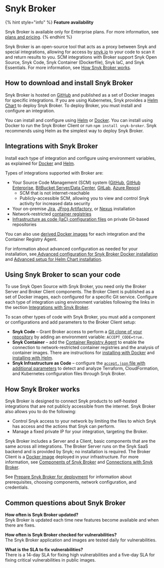 # Snyk Broker

{% hint style="info" %}
**Feature availability**

Snyk Broker is available only for Enterprise plans. For more information, see [plans and pricing](https://snyk.io/plans/).
{% endhint %}

Snyk Broker is an open-source tool that acts as a proxy between Snyk and special integrations, allowing for access by [snyk.io](http://snyk.io/) to your code to scan it and return results to you. SCM integrations with Broker support Snyk Open Source, Snyk Code, Snyk Container (Dockerfile), Snyk IaC, and Snyk Essentials. For more information, see [How Snyk Broker works](./#how-snyk-broker-works).

## How to download and install Snyk Broker

Snyk Broker is hosted on [GitHub](https://github.com/snyk/broker) and published as a set of Docker images for specific integrations. If you are using Kubernetes, Snyk provides a [Helm Chart](https://github.com/snyk/snyk-broker-helm) to deploy Snyk Broker. To deploy Broker, you must install and configure an integration.

You can install and configure using [Helm](install-and-configure-snyk-broker/install-and-configure-broker-using-helm.md) or [Docker](install-and-configure-snyk-broker/install-and-configure-broker-using-docker.md). You can install using Docker to run the Snyk Broker Client or run `npm install snyk-broker`. Snyk recommends using Helm as the simplest way to deploy Snyk Broker.&#x20;

## **Integrations with Snyk Broker**

Install each type of integration and configure using environment variables, as explained for [Docker](install-and-configure-snyk-broker/install-and-configure-broker-using-docker.md) and [Helm](install-and-configure-snyk-broker/install-and-configure-broker-using-helm.md).

Types of integrations supported with Broker are:

* Your Source Code Management (SCM) system ([GitHub](install-and-configure-snyk-broker/github-prerequisites-and-steps-to-install-and-configure-broker/), [GitHub Enterprise](install-and-configure-snyk-broker/github-enterprise-prerequisites-and-steps-to-install-and-configure-broker/), [BitBucket Server/Data Center](install-and-configure-snyk-broker/bitbucket-server-data-center-prerequisites-and-steps-to-install-and-configure-broker/), [GitLab](install-and-configure-snyk-broker/gitlab-prerequisites-and-steps-to-install-and-configure-broker/), [Azure Repos](install-and-configure-snyk-broker/azure-repos-prerequisites-and-steps-to-install-and-configure-broker/))
  * SCM that is not internet-reachable
  * Publicly-accessible SCM, allowing you to view and control Snyk activity for increased data security
* Your on-premise [Jira](install-and-configure-snyk-broker/jira-prerequisites-and-steps-to-install-and-configure-broker/), [JFrog Artifactory](install-and-configure-snyk-broker/artifactory-repository-install-and-configure-broker/), or [Nexus](install-and-configure-snyk-broker/nexus-repository-prerequisites-and-steps-to-install-and-configure-broker/) installation
* Network-restricted [container registries](snyk-broker-container-registry-agent/)
* [Infrastructure as code (IaC) configuration files](snyk-broker-infrastructure-as-code-detection/) on private Git-based repositories

You can also use [derived Docker images](https://docs.snyk.io/snyk-admin/snyk-broker/install-and-configure-broker-using-docker/snyk-broker-set-up-examples/derived-docker-images-for-broker-client-integrations-and-container-registry-agent) for each integration and the Container Registry Agent.

For information about advanced configuration as needed for your installation, see[ Advanced configuration for Snyk Broker Docker installation ](https://docs.snyk.io/snyk-admin/snyk-broker/install-and-configure-broker-using-docker/advanced-configuration-for-snyk-broker-docker-installation)and [Advanced setup for Helm Chart installation](https://docs.snyk.io/snyk-admin/snyk-broker/install-and-configure-broker-using-helm/advanced-setup-for-helm-chart-installation).

## **Using Snyk Broker to scan your code**

To use Snyk Open Source with Snyk Broker, you need only the Broker Server and Broker Client components. The Broker Client is published as a set of Docker images, each configured for a specific Git service. Configure each type of integration using environment variables following the links in the section [Integrations with Snyk Broker](./#integrations-with-snyk-broker).

To scan other types of code with Snyk Broker, you must add a component or configurations and add parameters to the Broker Client setup:

* **Snyk Code** – Grant Broker access to perform a [Git clone of your repository](git-clone-through-broker.md) by adding an environment variable: `ACCEPT_CODE=true.`
* **Snyk Container** – add the [Container Registry Agent](snyk-broker-container-registry-agent/) to enable the connection to network-restricted container registries and the analysis of container images. There are instructions for [installing with Docker](snyk-broker-container-registry-agent/) and [installing with Helm](snyk-broker-container-registry-agent/install-broker-for-container-registry-agent-using-helm.md).
* **Snyk Infrastructure as Code** – configure the [`accept.json` file with additional parameters](snyk-broker-infrastructure-as-code-detection/) to detect and analyze Terraform, CloudFormation, and Kubernetes configuration files through Snyk Broker.

## How Snyk Broker works

Snyk Broker is designed to connect Snyk products to self-hosted integrations that are not publicly accessible from the internet. Snyk Broker also allows you to do the following:

* Control Snyk access to your network by limiting the files to which Snyk has access and the actions that Snyk can perform.
* Manage a fixed private IP for your integration, targeting the Broker.

Snyk Broker includes a Server and a Client, basic components that are the same across all integrations. The Broker Server runs on the Snyk SaaS backend and is provided by Snyk; no installation is required. The Broker Client is a [Docker image](https://hub.docker.com/r/snyk/broker/) deployed in your infrastructure. For more information, see [Components of Snyk Broker](components-of-snyk-broker.md) and [Connections with Snyk Broker](connections-with-snyk-broker.md).

See [Prepare Snyk Broker for deployment](prepare-snyk-broker-for-deployment/) for information about prerequisites, choosing components, network configuration, and credentials.

## Common questions about Snyk Broker

**How often is Snyk Broker updated?**\
Snyk Broker is updated each time new features become available and when there are fixes.

**How often is Snyk Broker checked for vulnerabilities?**\
The Snyk Broker application and images are tested daily for vulnerabilities.

**What is the SLA to fix vulnerabilities?**\
There is a 14-day SLA for fixing high vulnerabilities and a five-day SLA for fixing critical vulnerabilities in public images.
